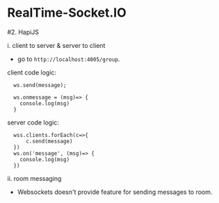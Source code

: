 # RealTime-Socket.IO

#2. HapiJS

  i. client to server & server to client
   - go to `http://localhost:4005/group`.

  client code logic:

      ws.send(message);

      ws.onmessage = (msg)=> {
        console.log(msg)
      }

  server code logic:

      wss.clients.forEach(c=>{
          c.send(message)
      })
      ws.on('message', (msg)=> {
        console.log(msg)
      })

  ii. room messaging
   - Websockets doesn't provide feature for sending messages to room.